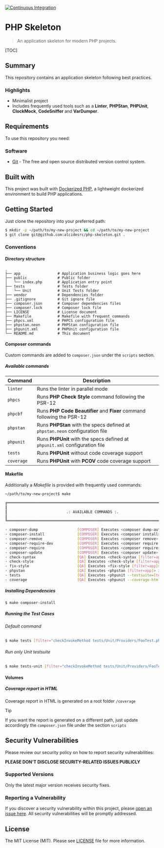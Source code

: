 [![Continuous Integration](https://github.com/AlcidesRC/php-skeleton/actions/workflows/ci.yml/badge.svg)](https://github.com/AlcidesRC/php-skeleton/actions/workflows/ci.yml)

# PHP Skeleton


> An application skeleton for modern PHP projects. 


[TOC]


## Summary

This repository contains an application skeleton following best practices.


### Highlights

- Minimalist project 
- Includes frequently used tools such as a **Linter**, **PHPStan**, **PHPUnit**, **ClockMock**, **CodeSniffer** and **VarDumper**.


## Requirements

To use this repository you need:

### Software

- [Git](https://git-scm.com/) - The free and open source distributed version control system.

## Built with

This project was built with [Dockerized PHP](https://github.com/alcidesrc/dockerized-php), a lightweight dockerized environment to build PHP applications. 


## Getting Started

Just clone the repository into your preferred path:

```bash
$ mkdir -p ~/path/to/my-new-project && cd ~/path/to/my-new-project
$ git clone git@github.com:alcidesrc/php-skeleton.git .
```

### Conventions

#### Directory structure

```text
.
├── app                 # Application business logic goes here
├── public              # Public folder
│   └── index.php       # Application entry point
├── tests               # Tests folder
│   └── Unit            # Unit Tests folder
├── vendor              # Dependencies folder
├── .gitignore          # Git ignore file
├── composer.json       # Composer dependencies files
├── composer.lock       # Composer lock file
├── LICENSE             # License document
├── Makefile            # Makefile with frequent commands
├── phpcs.xml           # PHPCS configuration file
├── phpstan.neon        # PHPStan configuration file
├── phpunit.xml         # PHPUnit configuration file
└── README.md           # This document
```

#### Composer commands

Custom commands are added to `composer.json` under the `scripts` section.

##### Available commands

| Command    | Description                                                  |
| ---------- | ------------------------------------------------------------ |
| `linter`   | Runs the linter in parallel mode                             |
| `phpcs`    | Runs **PHP Check Style** command following the PSR-12        |
| `phpcbf`   | Runs **PHP Code Beautifier** and **Fixer** command following the PSR-12 |
| `phpstan`  | Runs **PHPStan** with the specs defined at `phpstan.neon` configuration file |
| `phpunit`  | Runs **PHPUnit** with the specs defined at `phpunit.xml` configuration file |
| `tests`    | Runs **PHPUnit** without code coverage support               |
| `coverage` | Runs **PHPUnit** with **PCOV** code coverage support         |

#### Makefile

Additionally a *Makefile* is provided with frequently used commands:

```bash
~/path/to/my-new-project$ make

╔══════════════════════════════════════════════════════════════════════════════╗
║                                                                              ║
║                           .: AVAILABLE COMMANDS :.                           ║
║                                                                              ║
╚══════════════════════════════════════════════════════════════════════════════╝

· composer-dump                  [COMPOSER] Executes <composer dump-auto> inside the container
· composer-install               [COMPOSER] Executes <composer install> inside the container
· composer-remove                [COMPOSER] Executes <composer remove> inside the container
· composer-require-dev           [COMPOSER] Executes <composer require --dev> inside the container
· composer-require               [COMPOSER] Executes <composer require> inside the container
· composer-update                [COMPOSER] Executes <composer update> inside the container
· check-syntax                   [QA] Executes <check-syntax [filter=app]> inside the container
· check-style                    [QA] Executes <check-style [filter=app]> inside the container
· fix-style                      [QA] Executes <fix-style [filter=app]> inside the container
· phpstan                        [QA] Executes <phpstan [filter=app]> inside the container
· tests                          [QA] Executes <phpunit --testsuite=[testsuite=Unit] --filter=[filter=.]> inside the container
· coverage                       [QA] Executes <phpunit --coverage-html=[folder=./coverage]> inside the container
```

##### Installing Dependencies

```bash
$ make composer-install
```

##### Running the Test Cases

###### Default command

```bash
$ make tests [filter="checkInvokeMethod tests/Unit/Providers/FooTest.php"]
```

###### Run only Unit testsuite

```bash
$ make tests-unit [filter="checkInvokeMethod tests/Unit/Providers/FooTest.php"]
```

#### Volumes

##### Coverage report in HTML

Coverage report in HTML is generated on a root folder `/coverage`

> [!TIP]
>
> If you want the report is generated on a different path, just update accordingly the `composer.json` file under the section `scripts`  


## Security Vulnerabilities

Please review our security policy on how to report security vulnerabilities:

**PLEASE DON'T DISCLOSE SECURITY-RELATED ISSUES PUBLICLY**

### Supported Versions

Only the latest major version receives security fixes.

### Reporting a Vulnerability

If you discover a security vulnerability within this project, please [open an issue here](https://github.com/alcidesrc/php-skeleton/issues). All security vulnerabilities will be promptly addressed.

## License

The MIT License (MIT). Please see [LICENSE](./LICENSE) file for more information.
